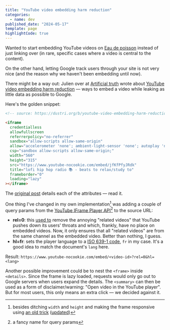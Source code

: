 ```yaml
---
title: "YouTube video embedding harm reduction"
categories:
  - name: dev
published_date: "2024-05-17"
template: page
highlightCode: true
---
```


Wanted to start embedding YouTube videos on [Eau de poisson](https://eaudepoisson.com) instead of just linking over (in rare, specific cases where a video is central to the content).

On the other hand, letting Google track users through your site is not very nice (and the reason why we haven't been embedding until now).

There might be a way out: Julien over at [Artificial truth](https://dustri.org/) wrote about [YouTube video embedding harm reduction](https://dustri.org/b/youtube-video-embedding-harm-reduction.html) — ways to embed a video while leaking as little data as possible to Google.

Here's the golden snippet:

```html
<!-- source: https://dustri.org/b/youtube-video-embedding-harm-reduction.html -->

<iframe
  credentialless
  allowfullscreen
  referrerpolicy="no-referrer"
  sandbox="allow-scripts allow-same-origin"
  allow="accelerometer 'none'; ambient-light-sensor 'none'; autoplay 'none'; battery 'none'; bluetooth 'none'; browsing-topics 'none'; camera 'none'; ch-ua 'none'; display-capture 'none'; domain-agent 'none'; document-domain 'none'; encrypted-media 'none'; execution-while-not-rendered 'none'; execution-while-out-of-viewport 'none'; gamepad 'none'; geolocation 'none'; gyroscope 'none'; hid 'none'; identity-credentials-get 'none'; idle-detection 'none'; keyboard-map 'none'; local-fonts 'none'; magnetometer 'none'; microphone 'none'; midi 'none'; navigation-override 'none'; otp-credentials 'none'; payment 'none'; picture-in-picture 'none'; publickey-credentials-create 'none'; publickey-credentials-get 'none'; screen-wake-lock 'none'; serial 'none'; speaker-selection 'none'; sync-xhr 'none'; usb 'none'; web-share 'none'; window-management 'none'; xr-spatial-tracking 'none'"
  csp="sandbox allow-scripts allow-same-origin;"
  width="560"
  height="315"
  src="https://www.youtube-nocookie.com/embed/jfKfPfyJRdk"
  title="lofi hip hop radio 📚 - beats to relax/study to"
  frameborder="0"
  loading="lazy"
></iframe>
```

The [original post](https://dustri.org/b/youtube-video-embedding-harm-reduction.html) details each of the attributes — read it.

One thing I've changed in my own implementation[^1] was adding a couple of query params from the [YouTube IFrame Player API](https://developers.google.com/youtube/player_parameters)[^2] to the source URL:

- **rel=0**: this [used to](https://developers.google.com/youtube/player_parameters#release_notes_08_23_2018) remove the annoying "related videos" that YouTube pushes down its users' throats and which, frankly, have no place on embedded videos. Now, it only ensures that all "related videos" are from the same channel as the embedded video. Better than nothing, I guess.
- **hl=fr**: sets the player language to a [ISO 639-1 code](https://en.wikipedia.org/wiki/List_of_ISO_639_language_codes), `fr` in my case. It's a good idea to match the document's `lang` here.

Result: `https://www.youtube-nocookie.com/embed/<video-id>?rel=0&hl=<lang>`

Another possible improvement could be to nest the `<frame>` inside `<details>`. Since the frame is lazy loaded, requests would only go out to Google servers when users expand the details. The `<summary>` can then be used as a form of disclaimer/warning: "Open video in the YouTube player". But for most users, this only means an extra click — we decided against it.

[^1]: besides ditching `width` and `height` and making the frame responsive using [an old trick](https://alistapart.com/article/creating-intrinsic-ratios-for-video/) ([updated](https://gomakethings.com/responsive-iframes-with-the-css-aspect-ratio-property/))
[^2]: a fancy name for query params
